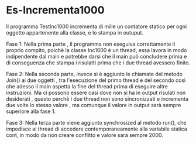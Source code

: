 # Es-Incrementa1000

Il programma TestInc1000 incrementa di mille un contatore statico per ogni oggetto appartenente alla classe, e lo stampa in outuput. 

Fase 1:
Nella prima parte , il programma non eseguiva correttamente il proprio compito, poichè la classe Inc1000 è un thread, essa lavora in modo indipendente dal main e potrebbe darsi che il main può concludere prima e di conseguenza che stampa i risulatti prima che i due thread avessero finito.

Fase 2:
Nella seconda parte, invece si è aggiunto le chiamate del metodo Join() ai due oggetti , tra l'esecuzione del primo thread e del secondo così che adesso il main aspetta la fine del thread prima di eseguire altre instruzioni. Ma ci possono essere casi dove non si ha in output risulati non desiderati , questo perchè i due thread non sono sincronizzati e incrementa due volte lo stesso valore , ma comunque il valore in output sarà sempre superiore alla fase 1.

Fase 3:
Nella terza parte viene aggiunto synchrosized al metodo run(), che impedisce ai thread di accedere contemporaneamente alla variabile statica cont, in modo da non creare conflitto e valore sarà sempre 2000. 

